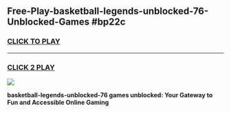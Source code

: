 
## Free-Play-basketball-legends-unblocked-76-Unblocked-Games #bp22c
<h3>
<a href="https://news.freeplayer.one?title=basketball-legends-unblocked-76&ref=8M">CLICK TO PLAY</a></h3>
<hr>

<h3>
<a href="https://news.freeplayer.one?title=basketball-legends-unblocked-76&ref=8M">CLICK 2 PLAY</a>
  
</h3>

<a href="https://news.freeplayer.one?title=basketball-legends-unblocked-76&ref=8M"><img src="https://clearcache.store/games.png"></a>


**basketball-legends-unblocked-76 games unblocked: Your Gateway to Fun and Accessible Online Gaming**
